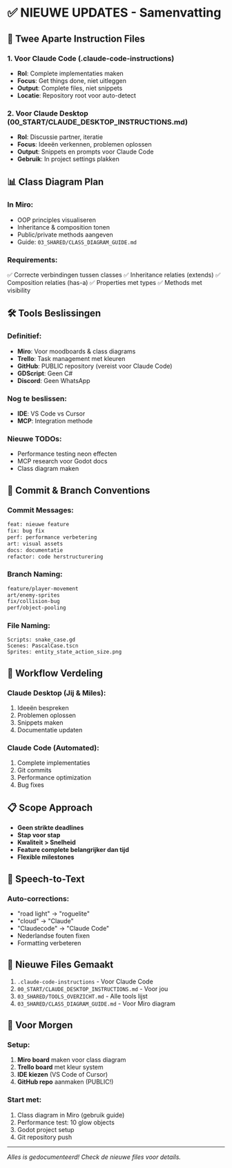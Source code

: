 # ✅ NIEUWE UPDATES - Samenvatting

## 🤖 Twee Aparte Instruction Files

### 1. Voor Claude Code (.claude-code-instructions)
- **Rol**: Complete implementaties maken
- **Focus**: Get things done, niet uitleggen
- **Output**: Complete files, niet snippets
- **Locatie**: Repository root voor auto-detect

### 2. Voor Claude Desktop (00_START/CLAUDE_DESKTOP_INSTRUCTIONS.md)
- **Rol**: Discussie partner, iteratie
- **Focus**: Ideeën verkennen, problemen oplossen
- **Output**: Snippets en prompts voor Claude Code
- **Gebruik**: In project settings plakken

## 📊 Class Diagram Plan

### In Miro:
- OOP principles visualiseren
- Inheritance & composition tonen
- Public/private methods aangeven
- Guide: `03_SHARED/CLASS_DIAGRAM_GUIDE.md`

### Requirements:
✅ Correcte verbindingen tussen classes
✅ Inheritance relaties (extends)
✅ Composition relaties (has-a)
✅ Properties met types
✅ Methods met visibility

## 🛠️ Tools Beslissingen

### Definitief:
- **Miro**: Voor moodboards & class diagrams
- **Trello**: Task management met kleuren
- **GitHub**: PUBLIC repository (vereist voor Claude Code)
- **GDScript**: Geen C#
- **Discord**: Geen WhatsApp

### Nog te beslissen:
- **IDE**: VS Code vs Cursor
- **MCP**: Integration methode

### Nieuwe TODOs:
- Performance testing neon effecten
- MCP research voor Godot docs
- Class diagram maken

## 📝 Commit & Branch Conventions

### Commit Messages:
```bash
feat: nieuwe feature
fix: bug fix
perf: performance verbetering
art: visual assets
docs: documentatie
refactor: code herstructurering
```

### Branch Naming:
```bash
feature/player-movement
art/enemy-sprites
fix/collision-bug
perf/object-pooling
```

### File Naming:
```
Scripts: snake_case.gd
Scenes: PascalCase.tscn
Sprites: entity_state_action_size.png
```

## 🎯 Workflow Verdeling

### Claude Desktop (Jij & Miles):
1. Ideeën bespreken
2. Problemen oplossen
3. Snippets maken
4. Documentatie updaten

### Claude Code (Automated):
1. Complete implementaties
2. Git commits
3. Performance optimization
4. Bug fixes

## 📋 Scope Approach

- **Geen strikte deadlines**
- **Stap voor stap**
- **Kwaliteit > Snelheid**
- **Feature complete belangrijker dan tijd**
- **Flexible milestones**

## 🔄 Speech-to-Text

### Auto-corrections:
- "road light" → "roguelite"
- "cloud" → "Claude"
- "Claudecode" → "Claude Code"
- Nederlandse fouten fixen
- Formatting verbeteren

## 📁 Nieuwe Files Gemaakt

1. `.claude-code-instructions` - Voor Claude Code
2. `00_START/CLAUDE_DESKTOP_INSTRUCTIONS.md` - Voor jou
3. `03_SHARED/TOOLS_OVERZICHT.md` - Alle tools lijst
4. `03_SHARED/CLASS_DIAGRAM_GUIDE.md` - Voor Miro diagram

## 🚀 Voor Morgen

### Setup:
1. **Miro board** maken voor class diagram
2. **Trello board** met kleur system
3. **IDE kiezen** (VS Code of Cursor)
4. **GitHub repo** aanmaken (PUBLIC!)

### Start met:
1. Class diagram in Miro (gebruik guide)
2. Performance test: 10 glow objects
3. Godot project setup
4. Git repository push

---

*Alles is gedocumenteerd! Check de nieuwe files voor details.*